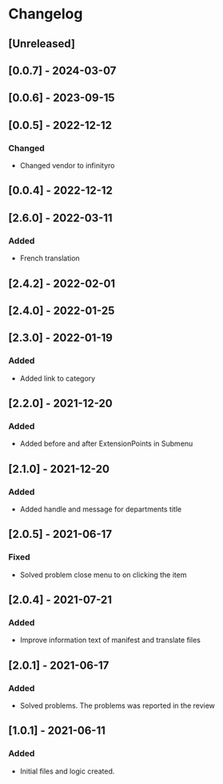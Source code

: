 # Changelog


## [Unreleased]

## [0.0.7] - 2024-03-07

## [0.0.6] - 2023-09-15

## [0.0.5] - 2022-12-12

### Changed

- Changed vendor to infinityro

## [0.0.4] - 2022-12-12

## [2.6.0] - 2022-03-11

### Added
- French translation

## [2.4.2] - 2022-02-01

## [2.4.0] - 2022-01-25

## [2.3.0] - 2022-01-19

### Added
- Added link to category 

## [2.2.0] - 2021-12-20
### Added
- Added before and after ExtensionPoints in Submenu

## [2.1.0] - 2021-12-20

### Added
- Added handle and message for departments title 

## [2.0.5] - 2021-06-17
### Fixed
- Solved problem close menu to on clicking the item

## [2.0.4] - 2021-07-21
### Added
- Improve information text of manifest and translate files

## [2.0.1] - 2021-06-17
### Added
- Solved problems. The problems was reported in the review

## [1.0.1] - 2021-06-11
### Added
- Initial files and logic created.
